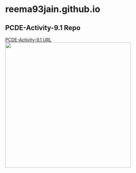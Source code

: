 # reema93jain.github.io
## PCDE-Activity-9.1 Repo
<a href= "https://github.com/reema93jain/PCDE-Activity-9.1">PCDE-Activity-9.1 URL </a>
<img src=".png" width=400>


